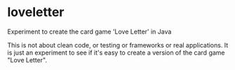 # loveletter
Experiment to create the card game 'Love Letter' in Java

This is not about clean code, or testing or frameworks or real applications.
It is just an experiment to see if it's easy to create a version of the card game "Love Letter".
